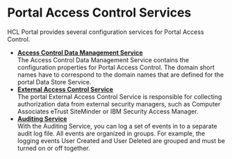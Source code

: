 # Portal Access Control Services

HCL Portal provides several configuration services for Portal Access Control.

-   **[Access Control Data Management Service](../admin-system/srvcfgref_secy_pac_datamgmt.md)**  
The Access Control Data Management Service contains the configuration properties for Portal Access Control. The domain short names have to correspond to the domain names that are defined for the portal Data Store Service.
-   **[External Access Control Service](../admin-system/srvcfgref_ext_acctrl.md)**  
The portal External Access Control Service is responsible for collecting authorization data from external security managers, such as Computer Associates eTrust SiteMinder or IBM Security Access Manager.
-   **[Auditing Service](../admin-system/srvcfgref_audit.md)**  
With the Auditing Service, you can log a set of events in to a separate audit log file. All events are organized in groups. For example, the logging events User Created and User Deleted are grouped and must be turned on or off together.


